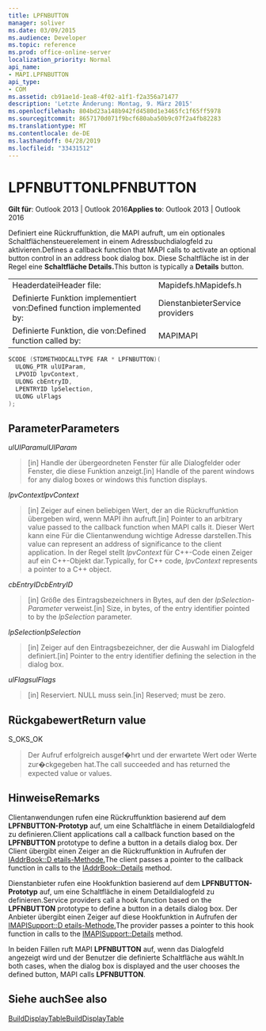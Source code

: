 ```yaml
---
title: LPFNBUTTON
manager: soliver
ms.date: 03/09/2015
ms.audience: Developer
ms.topic: reference
ms.prod: office-online-server
localization_priority: Normal
api_name:
- MAPI.LPFNBUTTON
api_type:
- COM
ms.assetid: cb91ae1d-1ea8-4f02-a1f1-f2a356a71477
description: 'Letzte Änderung: Montag, 9. März 2015'
ms.openlocfilehash: 804bd23a148b942fd4580d1e3465fc1f65ff5978
ms.sourcegitcommit: 8657170d071f9bcf680aba50b9c07f2a4fb82283
ms.translationtype: MT
ms.contentlocale: de-DE
ms.lasthandoff: 04/28/2019
ms.locfileid: "33431512"
---
```

# <a name="lpfnbutton"></a><span data-ttu-id="884cd-103">LPFNBUTTON</span><span class="sxs-lookup"><span data-stu-id="884cd-103">LPFNBUTTON</span></span>

  
  
<span data-ttu-id="884cd-104">**Gilt für**: Outlook 2013 | Outlook 2016</span><span class="sxs-lookup"><span data-stu-id="884cd-104">**Applies to**: Outlook 2013 | Outlook 2016</span></span> 
  
<span data-ttu-id="884cd-105">Definiert eine Rückruffunktion, die MAPI aufruft, um ein optionales Schaltflächensteuerelement in einem Adressbuchdialogfeld zu aktivieren.</span><span class="sxs-lookup"><span data-stu-id="884cd-105">Defines a callback function that MAPI calls to activate an optional button control in an address book dialog box.</span></span> <span data-ttu-id="884cd-106">Diese Schaltfläche ist in der Regel eine **Schaltfläche Details.**</span><span class="sxs-lookup"><span data-stu-id="884cd-106">This button is typically a **Details** button.</span></span> 
  
|||
|:-----|:-----|
|<span data-ttu-id="884cd-107">Headerdatei</span><span class="sxs-lookup"><span data-stu-id="884cd-107">Header file:</span></span>  <br/> |<span data-ttu-id="884cd-108">Mapidefs.h</span><span class="sxs-lookup"><span data-stu-id="884cd-108">Mapidefs.h</span></span>  <br/> |
|<span data-ttu-id="884cd-109">Definierte Funktion implementiert von:</span><span class="sxs-lookup"><span data-stu-id="884cd-109">Defined function implemented by:</span></span>  <br/> |<span data-ttu-id="884cd-110">Dienstanbieter</span><span class="sxs-lookup"><span data-stu-id="884cd-110">Service providers</span></span>  <br/> |
|<span data-ttu-id="884cd-111">Definierte Funktion, die von:</span><span class="sxs-lookup"><span data-stu-id="884cd-111">Defined function called by:</span></span>  <br/> |<span data-ttu-id="884cd-112">MAPI</span><span class="sxs-lookup"><span data-stu-id="884cd-112">MAPI</span></span>  <br/> |
   
```cpp
SCODE (STDMETHODCALLTYPE FAR * LPFNBUTTON)(
  ULONG_PTR ulUIParam,
  LPVOID lpvContext,
  ULONG cbEntryID,
  LPENTRYID lpSelection,
  ULONG ulFlags
);
```

## <a name="parameters"></a><span data-ttu-id="884cd-113">Parameter</span><span class="sxs-lookup"><span data-stu-id="884cd-113">Parameters</span></span>

 <span data-ttu-id="884cd-114">_ulUIParam_</span><span class="sxs-lookup"><span data-stu-id="884cd-114">_ulUIParam_</span></span>
  
> <span data-ttu-id="884cd-115">[in] Handle der übergeordneten Fenster für alle Dialogfelder oder Fenster, die diese Funktion anzeigt.</span><span class="sxs-lookup"><span data-stu-id="884cd-115">[in] Handle of the parent windows for any dialog boxes or windows this function displays.</span></span>
    
 <span data-ttu-id="884cd-116">_lpvContext_</span><span class="sxs-lookup"><span data-stu-id="884cd-116">_lpvContext_</span></span>
  
> <span data-ttu-id="884cd-117">[in] Zeiger auf einen beliebigen Wert, der an die Rückruffunktion übergeben wird, wenn MAPI ihn aufruft.</span><span class="sxs-lookup"><span data-stu-id="884cd-117">[in] Pointer to an arbitrary value passed to the callback function when MAPI calls it.</span></span> <span data-ttu-id="884cd-118">Dieser Wert kann eine Für die Clientanwendung wichtige Adresse darstellen.</span><span class="sxs-lookup"><span data-stu-id="884cd-118">This value can represent an address of significance to the client application.</span></span> <span data-ttu-id="884cd-119">In der Regel stellt  _lpvContext_ für C++-Code einen Zeiger auf ein C++-Objekt dar.</span><span class="sxs-lookup"><span data-stu-id="884cd-119">Typically, for C++ code,  _lpvContext_ represents a pointer to a C++ object.</span></span> 
    
 <span data-ttu-id="884cd-120">_cbEntryID_</span><span class="sxs-lookup"><span data-stu-id="884cd-120">_cbEntryID_</span></span>
  
> <span data-ttu-id="884cd-121">[in] Größe des Eintragsbezeichners in Bytes, auf den der  _lpSelection-Parameter_ verweist.</span><span class="sxs-lookup"><span data-stu-id="884cd-121">[in] Size, in bytes, of the entry identifier pointed to by the  _lpSelection_ parameter.</span></span> 
    
 <span data-ttu-id="884cd-122">_lpSelection_</span><span class="sxs-lookup"><span data-stu-id="884cd-122">_lpSelection_</span></span>
  
> <span data-ttu-id="884cd-123">[in] Zeiger auf den Eintragsbezeichner, der die Auswahl im Dialogfeld definiert.</span><span class="sxs-lookup"><span data-stu-id="884cd-123">[in] Pointer to the entry identifier defining the selection in the dialog box.</span></span>
    
 <span data-ttu-id="884cd-124">_ulFlags_</span><span class="sxs-lookup"><span data-stu-id="884cd-124">_ulFlags_</span></span>
  
> <span data-ttu-id="884cd-125">[in] Reserviert. NULL muss sein.</span><span class="sxs-lookup"><span data-stu-id="884cd-125">[in] Reserved; must be zero.</span></span>
    
## <a name="return-value"></a><span data-ttu-id="884cd-126">Rückgabewert</span><span class="sxs-lookup"><span data-stu-id="884cd-126">Return value</span></span>

<span data-ttu-id="884cd-127">S_OK</span><span class="sxs-lookup"><span data-stu-id="884cd-127">S_OK</span></span> 
  
> <span data-ttu-id="884cd-128">Der Aufruf erfolgreich ausgef�hrt und der erwartete Wert oder Werte zur�ckgegeben hat.</span><span class="sxs-lookup"><span data-stu-id="884cd-128">The call succeeded and has returned the expected value or values.</span></span>
    
## <a name="remarks"></a><span data-ttu-id="884cd-129">Hinweise</span><span class="sxs-lookup"><span data-stu-id="884cd-129">Remarks</span></span>

<span data-ttu-id="884cd-130">Clientanwendungen rufen eine Rückruffunktion basierend auf dem **LPFNBUTTON-Prototyp** auf, um eine Schaltfläche in einem Detaildialogfeld zu definieren.</span><span class="sxs-lookup"><span data-stu-id="884cd-130">Client applications call a callback function based on the **LPFNBUTTON** prototype to define a button in a details dialog box.</span></span> <span data-ttu-id="884cd-131">Der Client übergibt einen Zeiger an die Rückruffunktion in Aufrufen der [IAddrBook::D etails-Methode.](iaddrbook-details.md)</span><span class="sxs-lookup"><span data-stu-id="884cd-131">The client passes a pointer to the callback function in calls to the [IAddrBook::Details](iaddrbook-details.md) method.</span></span> 
  
<span data-ttu-id="884cd-132">Dienstanbieter rufen eine Hookfunktion basierend auf dem **LPFNBUTTON-Prototyp** auf, um eine Schaltfläche in einem Detaildialogfeld zu definieren.</span><span class="sxs-lookup"><span data-stu-id="884cd-132">Service providers call a hook function based on the **LPFNBUTTON** prototype to define a button in a details dialog box.</span></span> <span data-ttu-id="884cd-133">Der Anbieter übergibt einen Zeiger auf diese Hookfunktion in Aufrufen der [IMAPISupport::D etails-Methode.](imapisupport-details.md)</span><span class="sxs-lookup"><span data-stu-id="884cd-133">The provider passes a pointer to this hook function in calls to the [IMAPISupport::Details](imapisupport-details.md) method.</span></span> 
  
<span data-ttu-id="884cd-134">In beiden Fällen ruft MAPI **LPFNBUTTON** auf, wenn das Dialogfeld angezeigt wird und der Benutzer die definierte Schaltfläche aus wählt.</span><span class="sxs-lookup"><span data-stu-id="884cd-134">In both cases, when the dialog box is displayed and the user chooses the defined button, MAPI calls **LPFNBUTTON**.</span></span> 
  
## <a name="see-also"></a><span data-ttu-id="884cd-135">Siehe auch</span><span class="sxs-lookup"><span data-stu-id="884cd-135">See also</span></span>



[<span data-ttu-id="884cd-136">BuildDisplayTable</span><span class="sxs-lookup"><span data-stu-id="884cd-136">BuildDisplayTable</span></span>](builddisplaytable.md)

